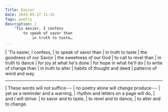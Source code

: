 ```yaml
---
Title: Easier
Date: 2015-05-27 11:15
Tags: poetry
Description: |
    ’Tis easier, I confess
        to speak of savor than
            in truth to taste…
...
```



| 'Tis easier, I confess,
|     to speak of savor than
|         in truth to taste
|             the goodness of our Savior
|             the sweetness of our God
|     to call to revel than
|         in truth to dance
|             for joy at what he's done
|             for hope in what he'll do
|     to write of change than
|         in truth to alter
|             habits of thought and deed
|             patterns of word and way

---

| These words will not suffice---
| no poetry alone will change produce---
| yet as a reminder and a warning,
| rhythm and letters on a page will do,
| and I will strive:
|     to savor and to taste,
|     to revel and to dance,
|     to alter and to change.